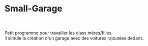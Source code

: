 # Small-Garage
<br><br>
Petit programme pour travailler les class mères/filles.<br>
Il simule la création d'un garage avec des voitures rajoutées dedans.
